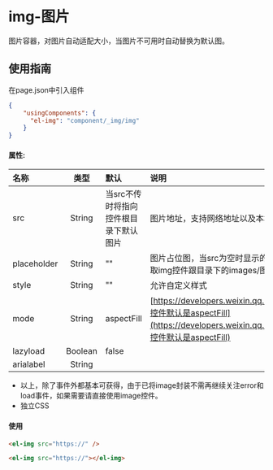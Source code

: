 # img-图片

图片容器，对图片自动适配大小，当图片不可用时自动替换为默认图。

## 使用指南

在page.json中引入组件

```json
{
    "usingComponents": {
      "el-img": "component/_img/img"
    }
}
```

#### 属性:

| 名称 | 类型 | 默认 | 说明 |
| :--- | :---: | :--- | :--- |
| src | String | 当src不传时将指向控件根目录下默认图片 | 图片地址，支持网络地址以及本地地址placeholder |
| placeholder | String | "" | 图片占位图，当src为空时显示的占位图，这里将传入占位图的地址，若不设置那边取img控件跟目录下的images/图片 |
| style | String | "" | 允许自定义样式 |
| mode | String | aspectFill | [https://developers.weixin.qq.com/miniprogram/dev/component/image.html，控件默认是aspectFill](https://developers.weixin.qq.com/miniprogram/dev/component/image.html，控件默认是aspectFill) |
| lazyload | Boolean | false |  |
| arialabel | String |  |  |

* 以上，除了事件外都基本可获得，由于已将image封装不需再继续关注error和load事件，如果需要请直接使用image控件。
* 独立CSS

#### 使用

```html
<el-img src="https://" />

<el-img src="https://"></el-img>
```



